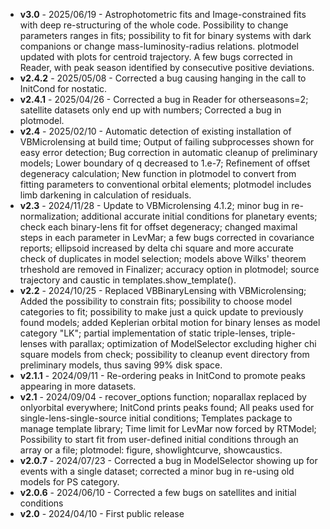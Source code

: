 - **v3.0** - 2025/06/19 - Astrophotometric fits and Image-constrained fits with deep re-structuring of the whole code. Possibility to change parameters ranges in fits; possibility to fit for binary systems with dark companions or change mass-luminosity-radius relations. plotmodel updated with plots for centroid trajectory. A few bugs corrected in Reader, with peak season identified by consecutive positive deviations.
- **v2.4.2** - 2025/05/08 - Corrected a bug causing hanging in the call to InitCond for nostatic.
- **v2.4.1** - 2025/04/26 - Corrected a bug in Reader for otherseasons=2; satellite datasets only end up with numbers; Corrected a bug in plotmodel.
- **v2.4** - 2025/02/10 - Automatic detection of existing installation of VBMicrolensing at build time; Output of failing subprocesses shown for easy error detection; Bug correction in automatic cleanup of preliminary models; Lower boundary of q decreased to 1.e-7; Refinement of offset degeneracy calculation; New function in plotmodel to convert from fitting parameters to conventional orbital elements; plotmodel includes limb darkening in calculation of residuals.
- **v2.3** - 2024/11/28 - Update to VBMicrolensing 4.1.2; minor bug in re-normalization; additional accurate initial conditions for planetary events; check each binary-lens fit for offset degeneracy; changed maximal steps in each parameter in LevMar; a few bugs corrected in covariance reports; ellipsoid increased by delta chi square and more accurate check of duplicates in model selection; models above Wilks' theorem trheshold are removed in Finalizer; accuracy option in plotmodel; source trajectory and caustic in templates.show_template(). 
- **v2.2** - 2024/10/25 - Replaced VBBinaryLensing with VBMicrolensing; Added the possibility to constrain fits;  possibility to choose model categories to fit; possibility to make just a quick update to previously found models; added Keplerian orbital motion for binary lenses as model category "LK"; partial implementation of static triple-lenses, triple-lenses with parallax; optimization of ModelSelector excluding higher chi square models from check; possibility to cleanup event directory from preliminary models, thus saving 99% disk space.
- **v2.1.1** - 2024/09/11 - Re-ordering peaks in InitCond to promote peaks appearing in more datasets.
- **v2.1** - 2024/09/04 - recover_options function; noparallax replaced by onlyorbital everywhere; InitCond prints peaks found; All peaks used for single-lens-single-source initial conditions; Templates package to manage template library; Time limit for LevMar now forced by RTModel; Possibility to start fit from user-defined initial conditions through an array or a file; plotmodel: figure, showlightcurve, showcaustics.
- **v2.0.7** - 2024/07/23 - Corrected a bug in ModelSelector showing up for events with a single dataset; corrected a minor bug in re-using old models for PS category.
- **v2.0.6** - 2024/06/10 - Corrected a few bugs on satellites and initial conditions
- **v2.0** - 2024/04/10 - First public release
